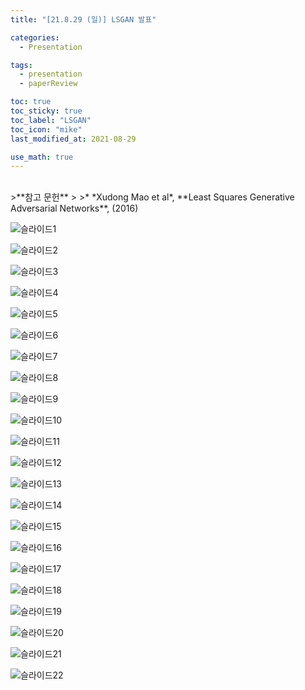 ```yaml
---
title: "[21.8.29 (일)] LSGAN 발표"

categories:
  - Presentation

tags:
  - presentation
  - paperReview

toc: true
toc_sticky: true
toc_label: "LSGAN"
toc_icon: "mike"
last_modified_at: 2021-08-29

use_math: true
---
```

<br>
>**참고 문헌**
>
>* *Xudong Mao et al*, **Least Squares Generative Adversarial Networks**, (2016)

<br>

![슬라이드1](https://user-images.githubusercontent.com/93882395/235567469-1ebc2341-20a1-43ac-87bd-975e6e7a1729.PNG)

![슬라이드2](https://user-images.githubusercontent.com/93882395/235567472-a3390b3a-0210-47b7-b9ba-6a7267b93f5c.PNG)

![슬라이드3](https://user-images.githubusercontent.com/93882395/235567473-13110b4c-5ea1-4052-a086-bf1375b83349.PNG)

![슬라이드4](https://user-images.githubusercontent.com/93882395/235567476-2f361ab4-1307-4234-9c87-690c9d5d5faf.PNG)

![슬라이드5](https://user-images.githubusercontent.com/93882395/235567479-9aff1613-0007-4aee-b55c-903cf56242a6.PNG)

![슬라이드6](https://user-images.githubusercontent.com/93882395/235567481-3441d839-8ed9-4ddb-9655-f86776464ff6.PNG)

![슬라이드7](https://user-images.githubusercontent.com/93882395/235567483-7467c3c3-191d-47d0-ae04-99c37b9892e3.PNG)

![슬라이드8](https://user-images.githubusercontent.com/93882395/235567487-decc2ca3-9fda-495b-a181-cb20f6fbab4d.PNG)

![슬라이드9](https://user-images.githubusercontent.com/93882395/235567494-fecea64b-9d32-4d4f-888e-49b054cf1871.PNG)

![슬라이드10](https://user-images.githubusercontent.com/93882395/235567497-ad150895-aeff-4603-b74d-c47a437b94ea.PNG)

![슬라이드11](https://user-images.githubusercontent.com/93882395/235567502-4fe8c1e8-c76e-4cb9-b2c8-74bf09520490.PNG)

![슬라이드12](https://user-images.githubusercontent.com/93882395/235567505-04967b1e-1bb7-4f7c-8df4-7b5521d16139.PNG)

![슬라이드13](https://user-images.githubusercontent.com/93882395/235567509-290b8ccb-3813-4f77-8e0f-90157d597cb6.PNG)

![슬라이드14](https://user-images.githubusercontent.com/93882395/235567510-6b7c5a7e-52aa-43b5-87f4-cf25b864011a.PNG)

![슬라이드15](https://user-images.githubusercontent.com/93882395/235567513-0ba1efe0-6f93-47bf-bca0-714cd5c9d23c.PNG)

![슬라이드16](https://user-images.githubusercontent.com/93882395/235567517-2fdb9d1e-4e11-42bf-84b4-a20c90d0ebbc.PNG)

![슬라이드17](https://user-images.githubusercontent.com/93882395/235567521-10263eb4-70ee-4208-a5d3-9cbe07f5089e.PNG)

![슬라이드18](https://user-images.githubusercontent.com/93882395/235567524-9a04bd31-7c25-40e2-88a7-31b35ed1b9c1.PNG)

![슬라이드19](https://user-images.githubusercontent.com/93882395/235567526-6275ce10-f45e-43a9-9efb-41b203dda6bf.PNG)

![슬라이드20](https://user-images.githubusercontent.com/93882395/235567528-b9c8a4fa-d496-46cb-aa09-6404ba0299bc.PNG)

![슬라이드21](https://user-images.githubusercontent.com/93882395/235567532-87e810f5-1e15-4de1-aba7-91d10be29f6a.PNG)

![슬라이드22](https://user-images.githubusercontent.com/93882395/235567552-8976fce3-efde-4279-a5f7-8aa6611453f7.PNG)
